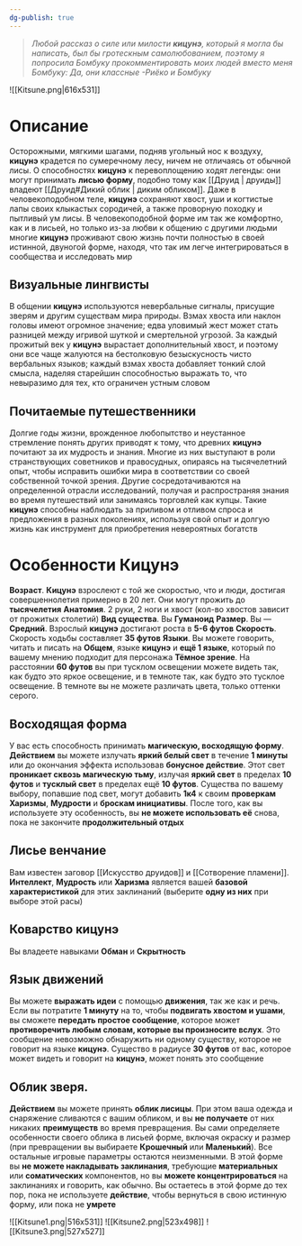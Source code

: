 ```yaml
---
dg-publish: true
---
```

> *Любой рассказ о силе или милости **кицунэ**, который я могла бы написать, был бы гротескным самолюбованием, поэтому я попросила Бомбуку прокомментировать моих людей вместо меня
> Бомбуку: Да, они классные
>-Риёко и Бомбуку*

![[Kitsune.png|616x531]]

# Описание

Осторожными, мягкими шагами, подняв угольный нос к воздуху, **кицунэ** крадется по сумеречному лесу, ничем не отличаясь от обычной лисы. О способностях **кицунэ** к перевоплощению ходят легенды: они могут принимать **лисью форму**, подобно тому как [[Друид | друиды]] владеют [[Друид#Дикий облик | диким обликом]]. Даже в человекоподобном теле, **кицунэ** сохраняют хвост, уши и когтистые лапы своих клыкастых сородичей, а также проворную походку и пытливый ум лисы. В человекоподобной форме им так же комфортно, как и в лисьей, но только из-за любви к общению с другими людьми многие **кицунэ** проживают свою жизнь почти полностью в своей истинной, двуногой форме, находя, что так им легче интегрироваться в сообщества и исследовать мир

## Визуальные лингвисты

В общении **кицунэ** используются невербальные сигналы, присущие зверям и другим существам мира природы. Взмах хвоста или наклон головы имеют огромное значение; едва уловимый жест может стать разницей между игривой шуткой и смертельной угрозой. За каждый прожитый век у **кицунэ** вырастает дополнительный хвост, и поэтому они все чаще жалуются на бестолковую безыскусность чисто вербальных языков; каждый взмах хвоста добавляет тонкий слой смысла, наделяя старейшин способностью выражать то, что невыразимо для тех, кто ограничен устным словом

## Почитаемые путешественники

Долгие годы жизни, врожденное любопытство и неустанное стремление понять других приводят к тому, что древних **кицунэ** почитают за их мудрость и знания. Многие из них выступают в роли странствующих советников и правосудных, опираясь на тысячелетний опыт, чтобы исправить ошибки мира в соответствии со своей собственной точкой зрения. Другие сосредотачиваются на определенной отрасли исследований, получая и распространяя знания во время путешествий или занимаясь торговлей как купцы. Такие **кицунэ** способны наблюдать за приливом и отливом спроса и предложения в разных поколениях, используя свой опыт и долгую жизнь как инструмент для приобретения невероятных богатств

# Особенности Кицунэ

**Возраст**. **Кицунэ** взрослеют с той же скоростью, что и люди, достигая совершеннолетия примерно в 20 лет. Они могут прожить до **тысячелетия**
**Анатомия**. 2 руки, 2 ноги и хвост (кол-во хвостов зависит от прожитых столетий)
**Вид существа**. Вы **Гуманоид** 
**Размер**. Вы — **Средний**. Взрослый **кицунэ** достигают роста в **5-6 футов**
**Скорость**. Скорость ходьбы составляет **35 футов**
**Языки**. Вы можете говорить, читать и писать на **Общем**, языке **кицунэ** и **ещё 1 языке**, который по вашему мнению подходит для персонажа
**Тёмное зрение**. На расстоянии **60 футов** вы при тусклом освещении можете видеть так, как будто это яркое освещение, и в темноте так, как будто это тусклое освещение. В темноте вы не можете различать цвета, только оттенки серого.

## Восходящая форма

У вас есть способность принимать **магическую, восходящую форму**. **Действием** вы можете излучать **яркий белый свет** в течение **1 минуты** или до окончания эффекта использовав **бонусное действие**. Этот свет **проникает сквозь магическую тьму**, излучая **яркий свет** в пределах **10 футов** и **тусклый свет** в пределах ещё **10 футов**. Существа по вашему выбору, попавшие под свет, могут добавить **1к4** к своим **проверкам Харизмы**, **Мудрости** и **броскам инициативы**. После того, как вы используете эту особенность, вы **не можете использовать её** снова, пока не закончите **продолжительный отдых**

## Лисье венчание

Вам известен заговор [[Искусство друидов]] и [[Сотворение пламени]]. **Интеллект**, **Мудрость** или **Харизма** является вашей **базовой характеристикой** для этих заклинаний (выберите **одну из них** при выборе этой расы)

## Коварство кицунэ

Вы владеете навыками **Обман** и **Скрытность**

## Язык движений

Вы можете **выражать идеи** с помощью **движения**, так же как и речь. Если вы потратите **1 минуту** на то, чтобы **подвигать хвостом и ушами**, вы сможете **передать простое сообщение**, которое может **противоречить любым словам, которые вы произносите вслух**. Это сообщение невозможно обнаружить ни одному существу, которое не говорит на языке **кицунэ**. Существо в радиусе **30 футов** от вас, которое может видеть и говорит на **кицунэ**, может понять это сообщение

## Облик зверя.

**Действием** вы можете принять **облик лисицы**. При этом ваша одежда и снаряжение сливаются с вашим обликом, и вы **не получаете** от них никаких **преимуществ** во время превращения. Вы сами определяете особенности своего облика в лисьей форме, включая окраску и размер (при превращении вы выбираете **Крошечный** или **Маленький**). Все остальные игровые параметры остаются неизменными. В этой форме вы **не можете накладывать заклинания**, требующие **материальных** или **соматических** компонентов, но вы **можете концентрироваться** на заклинаниях и говорить, как обычно. Вы остаетесь в этой форме до тех пор, пока не используете **действие**, чтобы вернуться в свою истинную форму, или пока не **умрете**

![[Kitsune1.png|516x531]]
![[Kitsune2.png|523x498]]
![[Kitsune3.png|527x527]]

